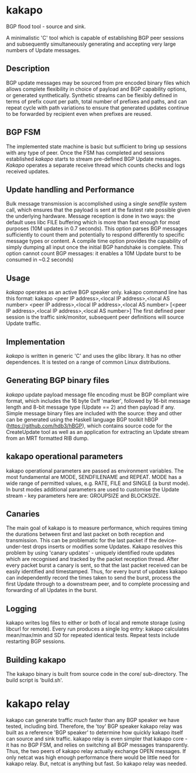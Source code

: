# kakapo
BGP flood tool - source and sink.

A minimalistic 'C' tool which is capable of establishing BGP peer sessions and subsequently simultaneously generating and accepting very large numbers of Update messages.
## Description
BGP update messages may be sourced from pre encoded binary files which allows complete flexibility in choice of payload and BGP capability options, or generated synthetically.  Synthetic streams can be flexibly defined in terms of prefix count per path, total number of prefixes and paths, and can repeat cycle with path variations to ensure that generated updates continue to be forwarded by recipient even when prefixes are reused.
## BGP FSM
The implemented state machine is basic but sufficient to bring up sessions with any type of peer.
Once the FSM has completed and sessions established _kakapo_ starts to stream pre-defined BGP Update messages.  _Kakapo_ operates a separate receive thread which counts checks and logs received updates. 
## Update handling and Performance
Bulk message transmission is accomplished using a single _sendfile_ system call, which ensures that the payload is sent at the fastest rate possible given the underlying hardware.
Message reception is done in two ways: the default uses libc FILE buffering which is more than fast enough for most purposes (10M updates in 0.7 seconds).  This option parses BGP messages sufficiently to count them and potentially to respond differently to specific message types or content.  A compile time option provides the capability of simply dumping all input once the initial BGP handshake is complete.  This option cannot count BGP messages: it enables a 10M Update burst to be consumed in ~0.2 seconds)
## Usage
_kakapo_ operates as an active BGP speaker only.  kakapo command line has this format:
kakapo \<peer IP address>,\<local IP address>,\<local AS number> \<peer IP address>,\<local IP address>,\<local AS number> [\<peer IP address>,\<local IP address>,\<local AS number>]
  The first defined peer session is the traffic sink/monitor, subsequent peer definitions will source Update traffic. 

## Implementation
_kakapo_ is written in generic 'C' and uses the glibc library. It has no other dependences.  It is tested on a range of common Linux distributions.
## Generating BGP binary files
_kakapo_ update payload message file encoding must be BGP compliant wire format, which includes the 16 byte 0xff 'marker', followed by 16-bit message length and 8-bit message type (Update == 2) and then payload if any.
Simple message binary files are included with the source: they and other can be generated using the Haskell language BGP toolkit hBGP (https://github.com/hdb3/hBGP), which contains source code for the CreateUpdate tool as well as an application for extracting an Update stream from an MRT formatted RIB dump.
  ## kakapo operational parameters
  kakapo operational parameters are passed as environment variables.  The most fundamental are MODE, SENDFILENAME and REPEAT.
  MODE has a wide range of permitted values, e.g. RATE, FILE and SINGLE (a burst mode).  In burst modes additional parameters are used to customise the Update stream - key parameters here are: GROUPSIZE and BLOCKSIZE.
## Canaries
  The main goal of kakapo is to measure performance, which requires timing the durations between first and last packet  on both reception and transmission.  This can be problematic for the last packet if the device-under-test drops inserts or modifies some Updates.  Kakapo resolves this problem by using 'canary updates' - uniquely identified route updates which are recognised and tracked by the packet reception thread.  After every packet burst a canary is sent, so that the last packet received can be easily identified and timestamped.  Thus, for every burst of updates kakapo can independently record the times taken to send the burst, process the first Update through to a downstream peer, and to complete processing and forwarding of all Updates in the burst.
## Logging
  kakapo writes log files to either or both of local and remote storage (using libcurl for remote).
  Every run produces a single log entry: kakapo calculates mean/max/min and SD for repeated identical tests.  Repeat tests include restarting BGP sessions.
  
 ## Building kakapo
 The kakapo binary is built from source code in the core/ sub-directory.  The build script is 'build.sh'.
 # kakapo relay
 kakapo can generate traffic _much_ faster than any BGP speaker we have tested, including bird.  Therefore, the 'toy' BGP speaker kakapo relay was built as a reference 'BGP speaker' to determine how quickly kakapo itself can source and sink traffic.
 kakapo relay is even simpler that kakapo core - it has no BGP FSM, and relies on switching all BGP messages transparently.  Thus, the two peers of kakapo relay actually exchange OPEN messages.  If only netcat was high enough performance there would be little need for kakapo relay.  But, netcat is anything but fast.  So kakapo relay was needed.
